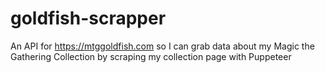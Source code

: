 # goldfish-scrapper

An API for https://mtggoldfish.com so I can grab data about my Magic the Gathering Collection by scraping my collection page with Puppeteer 
